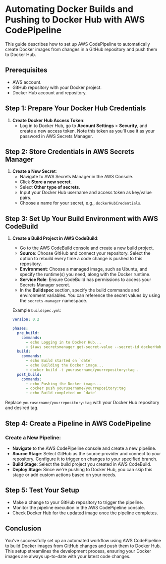 # Automating Docker Builds and Pushing to Docker Hub with AWS CodePipeline

This guide describes how to set up AWS CodePipeline to automatically create Docker images from changes in a GitHub repository and push them to Docker Hub.

## Prerequisites

- AWS account.
- GitHub repository with your Docker project.
- Docker Hub account and repository.

## Step 1: Prepare Your Docker Hub Credentials

1. **Create Docker Hub Access Token**:
   - Log in to Docker Hub, go to **Account Settings** > **Security**, and create a new access token. Note this token as you'll use it as your password in AWS Secrets Manager.

## Step 2: Store Credentials in AWS Secrets Manager

1. **Create a New Secret**:
   - Navigate to AWS Secrets Manager in the AWS Console.
   - Click **Store a new secret**.
   - Select **Other type of secrets**.
   - Input your Docker Hub username and access token as key/value pairs.
   - Choose a name for your secret, e.g., `dockerHubCredentials`.

## Step 3: Set Up Your Build Environment with AWS CodeBuild

1. **Create a Build Project in AWS CodeBuild**:
   - Go to the AWS CodeBuild console and create a new build project.
   - **Source**: Choose GitHub and connect your repository. Select the option to rebuild every time a code change is pushed to this repository.
   - **Environment**: Choose a managed image, such as Ubuntu, and specify the runtime(s) you need, along with the Docker runtime.
   - **Service Role**: Ensure CodeBuild has permissions to access your Secrets Manager secret.
   - In the **Buildspec** section, specify the build commands and environment variables. You can reference the secret values by using the `secrets-manager` namespace.

   Example `buildspec.yml`:

   ```yaml
   version: 0.2

   phases:
     pre_build:
       commands:
         - echo Logging in to Docker Hub...
         - $(aws secretsmanager get-secret-value --secret-id dockerHubCredentials --query SecretString --output text | python -c "import sys, json; print('docker login --username ' + json.load(sys.stdin)['username'] + ' --password ' + json.load(sys.stdin)['password'])")
     build:
       commands:
         - echo Build started on `date`
         - echo Building the Docker image...
         - docker build -t yourusername/yourrepository:tag .
     post_build:
       commands:
         - echo Pushing the Docker image...
         - docker push yourusername/yourrepository:tag
         - echo Build completed on `date`
   
Replace `yourusername/yourrepository:tag` with your Docker Hub repository and desired tag.

## Step 4: Create a Pipeline in AWS CodePipeline

### Create a New Pipeline:
- **Navigate** to the AWS CodePipeline console and create a new pipeline.
- **Source Stage**: Select GitHub as the source provider and connect to your repository. Configure it to trigger on changes to your specified branch.
- **Build Stage**: Select the build project you created in AWS CodeBuild.
- **Deploy Stage**: Since we're pushing to Docker Hub, you can skip this stage or add custom actions based on your needs.

## Step 5: Test Your Setup

- Make a change to your GitHub repository to trigger the pipeline.
- Monitor the pipeline execution in the AWS CodePipeline console.
- Check Docker Hub for the updated image once the pipeline completes.

## Conclusion

You've successfully set up an automated workflow using AWS CodePipeline to build Docker images from GitHub changes and push them to Docker Hub. This setup streamlines the development process, ensuring your Docker images are always up-to-date with your latest code changes.
